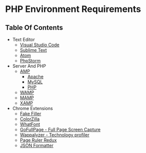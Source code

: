 # PHP Environment Requirements

## Table Of Contents

- Text Editor
    - [Visual Studio Code](https://code.visualstudio.com/download)
    - [Sublime Text](https://www.sublimetext.com/3)
    - [Atom](https://atom.io)
    - [PhpStorm](https://www.jetbrains.com/phpstorm/download)
- Server And PHP
    - [AMP](#amp)
        - [Apache](https://www.apachelounge.com/download)
        - [MySQL](https://dev.mysql.com/downloads/installer)
        - [PHP](https://www.php.net/downloads.php)
    - [WAMP](https://bitnami.com/stack/wamp/installer)
    - [MAMP](https://www.mamp.info/en/downloads)
    - [XAMP](https://www.apachefriends.org/download.html)
- Chrome Extensions
  - [Fake Filler](https://chrome.google.com/webstore/detail/fake-filler/bnjjngeaknajbdcgpfkgnonkmififhfo?hl=en)
  - [ColorZilla](https://chrome.google.com/webstore/detail/colorzilla/bhlhnicpbhignbdhedgjhgdocnmhomnp?hl=en)
  - [WhatFont](https://chrome.google.com/webstore/detail/whatfont/jabopobgcpjmedljpbcaablpmlmfcogm?hl=en)
  - [GoFullPage - Full Page Screen Capture](https://chrome.google.com/webstore/detail/whatfont/jabopobgcpjmedljpbcaablpmlmfcogm?hl=en)
  - [Wappalyzer - Technology profiler](https://chrome.google.com/webstore/detail/wappalyzer-technology-pro/gppongmhjkpfnbhagpmjfkannfbllamg)
  - [Page Ruler Redux](https://chrome.google.com/webstore/detail/page-ruler-redux/giejhjebcalaheckengmchjekofhhmal?hl=en)
  - [JSON Formatter](https://chrome.google.com/webstore/detail/json-formatter/bcjindcccaagfpapjjmafapmmgkkhgoa?hl=en)
